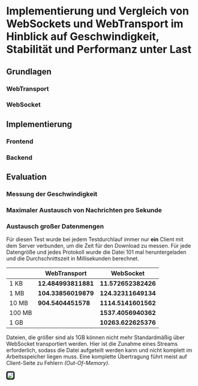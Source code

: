 # Implementierung und Vergleich von WebSockets und WebTransport im Hinblick auf Geschwindigkeit, Stabilität und Performanz unter Last

## Grundlagen

### WebTransport

### WebSocket

## Implementierung

### Frontend

### Backend

## Evaluation

### Messung der Geschwindigkeit

### Maximaler Austausch von Nachrichten pro Sekunde

### Austausch großer Datenmengen

Für diesen Test wurde bei jedem Testdurchlauf immer nur **ein** Client mit dem Server verbunden, um die Zeit für den Download zu messen. Für jede Datengröße und jedes Protokoll wurde die Datei 101 mal heruntergeladen und die Durchschnittszeit in Millisekunden berechnet.

|        | WebTransport        | WebSocket           |
| ------ | ------------------- | ------------------- |
| 1 KB   | **12.484993811881** | **11.572652382426** |
| 1 MB   | **104.33856019879** | **124.32311649134** |
| 10 MB  | **904.5404451578**  | **1114.5141601562** |
| 100 MB |                     | **1537.4056940362** |
| 1 GB   |                     | **10263.622625376** |

Dateien, die größer sind als 1GB können nicht mehr Standardmäßig über WebSocket transportiert werden. Hier ist die Zunahme eines Streams erforderlich, sodass die Datei aufgeteilt werden kann und nicht komplett im Arbeitsspeicher liegen muss. Eine komplette Übertragung führt meist auf Client-Seite zu Fehlern *(Out-Of-Memory)*.

<img src="https://github.com/mwithoeft/SGSE22/blob/main/praktikum/with%C3%B6ft/assets/websocketOutOfMemory.png?raw=true" style="border: 3px solid black; border-radius: 5px;" />